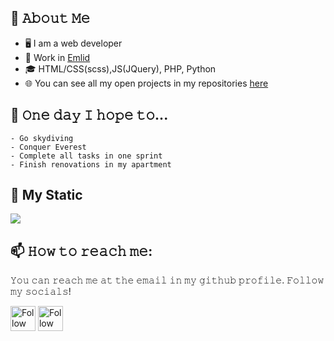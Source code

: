 ## :book: 𝙰𝚋𝚘𝚞𝚝 𝙼𝚎
- 🖥 I am a web developer
- 💼 Work in [Emlid](https://emlid.com/)
- 🎓 HTML/CSS(scss),JS(JQuery), PHP, Python 
- 🌐 You can see all my open projects in my repositories [here](https://github.com/MaxWatson94)

## 🤞 𝙾𝚗𝚎 𝚍𝚊𝚢 𝙸 𝚑𝚘𝚙𝚎 𝚝𝚘...
	- Go skydiving
	- Conquer Everest
	- Complete all tasks in one sprint
	- Finish renovations in my apartment
	
## 🔔 My Static
<a href="https://github.com/maxwatson94">
  <img align="center" src="https://github-readme-stats.vercel.app/api/top-langs/?username=maxwatson94&hide=java&langs_count=6&layout=compact" />
</a>

## 📫 𝙷𝚘𝚠 𝚝𝚘 𝚛𝚎𝚊𝚌𝚑 𝚖𝚎:
𝚈𝚘𝚞 𝚌𝚊𝚗 𝚛𝚎𝚊𝚌𝚑 𝚖𝚎 𝚊𝚝 𝚝𝚑𝚎 𝚎𝚖𝚊𝚒𝚕 𝚒𝚗 𝚖𝚢 𝚐𝚒𝚝𝚑𝚞𝚋 𝚙𝚛𝚘𝚏𝚒𝚕𝚎. 𝙵𝚘𝚕𝚕𝚘𝚠 𝚖𝚢 𝚜𝚘𝚌𝚒𝚊𝚕𝚜!

[<img src="https://upload.wikimedia.org/wikipedia/commons/thumb/8/82/Telegram_logo.svg/1024px-Telegram_logo.svg.png?20220101141644" height="40em" align="center" alt="Follow MaxWatson94 on Telegram" title="Follow MaxWatson94 on Telegram"/>](https://t.me/MaxWatson)
[<img src="https://cdn-icons-png.flaticon.com/512/174/174855.png" height="40em" align="center" alt="Follow MaxWatson94 on Instagram" title="Follow Raymo111 on Instagram"/>](https://instagram.com/MaxWatsonn)
